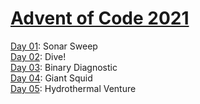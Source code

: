 # [Advent of Code 2021](https://adventofcode.com/2021)

[Day 01](https://github.com/enigm4tik/advent-of-code/tree/main/2021/day01): Sonar Sweep  
[Day 02](https://github.com/enigm4tik/advent-of-code/tree/main/2021/day02): Dive!  
[Day 03](https://github.com/enigm4tik/advent-of-code/tree/main/2021/day03): Binary Diagnostic  
[Day 04](https://github.com/enigm4tik/advent-of-code/tree/main/2021/day04): Giant Squid   
[Day 05](https://github.com/enigm4tik/advent-of-code/tree/main/2021/day05): Hydrothermal Venture  
<!-- [Day 06](https://github.com/enigm4tik/advent-of-code/tree/main/2021/day06): Custom Customs  
[Day 07](https://github.com/enigm4tik/advent-of-code/tree/main/2021/day07): Handy Haversacks  
[Day 08](https://github.com/enigm4tik/advent-of-code/tree/main/2021/day08): Handheld Halting  
[Day 09](https://github.com/enigm4tik/advent-of-code/tree/main/2021/day09): Encoding Error    
[Day 10](https://github.com/enigm4tik/advent-of-code/tree/main/2021/day10): Adapter Array  
[Day 11](https://github.com/enigm4tik/advent-of-code/tree/main/2021/day11): Seating System  
[Day 12](https://github.com/enigm4tik/advent-of-code/tree/main/2021/day12): Rain Risk  
[Day 13](https://github.com/enigm4tik/advent-of-code/tree/main/2021/day13): Shuttle Search  
[Day 14](https://github.com/enigm4tik/advent-of-code/tree/main/2021/day14): Docking Data  
[Day 15](https://github.com/enigm4tik/advent-of-code/tree/main/2021/day15): Rambunctious Recitation  
[Day 16](https://github.com/enigm4tik/advent-of-code/tree/main/2021/day16): Ticket Translation  
[Day 17](https://github.com/enigm4tik/advent-of-code/tree/main/2021/day17): Conway Cubes  
[Day 18](https://github.com/enigm4tik/advent-of-code/tree/main/2021/day18): Operation Order  
[Day 19](https://github.com/enigm4tik/advent-of-code/tree/main/2021/day19): Monster Messages  
[Day 20](https://github.com/enigm4tik/advent-of-code/tree/main/2021/day20): Jurassic Jigsaw  
[Day 21](https://github.com/enigm4tik/advent-of-code/tree/main/2021/day21): Allergen Assessment  
[Day 22](https://github.com/enigm4tik/advent-of-code/tree/main/2021/day22): Crab Combat  
[Day 23](https://github.com/enigm4tik/advent-of-code/tree/main/2021/day23): Crab Cups  
[Day 24](https://github.com/enigm4tik/advent-of-code/tree/main/2021/day24): Lobby Layout  
[Day 25](https://github.com/enigm4tik/advent-of-code/tree/main/2021/day25): Combo Breaker  -->
